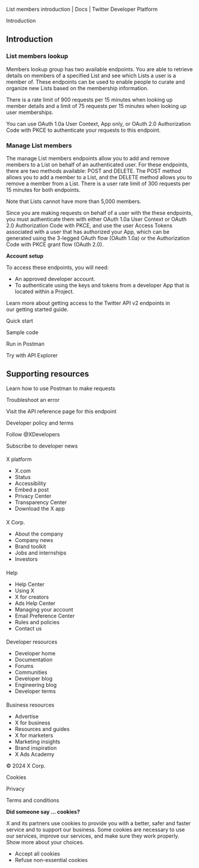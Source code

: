 
List members introduction | Docs | Twitter Developer Platform 

Introduction

Introduction
------------

### List members lookup

Members lookup group has two available endpoints. You are able to retrieve details on members of a specified List and see which Lists a user is a member of. These endpoints can be used to enable people to curate and organize new Lists based on the membership information.

There is a rate limit of 900 requests per 15 minutes when looking up member details and a limit of 75 requests per 15 minutes when looking up user memberships.

You can use OAuth 1.0a User Context, App only, or OAuth 2.0 Authorization Code with PKCE to authenticate your requests to this endpoint.   

### Manage List members

The manage List members endpoints allow you to add and remove members to a List on behalf of an authenticated user. For these endpoints, there are two methods available: POST and DELETE. The POST method allows you to add a member to a List, and the DELETE method allows you to remove a member from a List. There is a user rate limit of 300 requests per 15 minutes for both endpoints.

Note that Lists cannot have more than 5,000 members.

Since you are making requests on behalf of a user with the these endpoints, you must authenticate them with either OAuth 1.0a User Context or OAuth 2.0 Authorization Code with PKCE, and use the user Access Tokens associated with a user that has authorized your App, which can be generated using the 3-legged OAuth flow (OAuth 1.0a) or the Authorization Code with PKCE grant flow (OAuth 2.0).

**Account setup**

To access these endpoints, you will need:

* An approved developer account.
* To authenticate using the keys and tokens from a developer App that is located within a Project.

Learn more about getting access to the Twitter API v2 endpoints in our getting started guide.

Quick start

Sample code

Run in Postman

Try with API Explorer

Supporting resources
--------------------

Learn how to use Postman to make requests

Troubleshoot an error

Visit the API reference page for this endpoint

Developer policy and terms

Follow @XDevelopers

Subscribe to developer news

#### 
 X platform

* X.com
* Status
* Accessibility
* Embed a post
* Privacy Center
* Transparency Center
* Download the X app

#### 
 X Corp.

* About the company
* Company news
* Brand toolkit
* Jobs and internships
* Investors

#### 
 Help

* Help Center
* Using X
* X for creators
* Ads Help Center
* Managing your account
* Email Preference Center
* Rules and policies
* Contact us

#### 
 Developer resources

* Developer home
* Documentation
* Forums
* Communities
* Developer blog
* Engineering blog
* Developer terms

#### 
 Business resources

* Advertise
* X for business
* Resources and guides
* X for marketers
* Marketing insights
* Brand inspiration
* X Ads Academy

 © 2024 X Corp.

Cookies

Privacy

Terms and conditions

**Did someone say … cookies?**  

 X and its partners use cookies to provide you with a better, safer and
 faster service and to support our business. Some cookies are necessary to use
 our services, improve our services, and make sure they work properly.
 Show more about your choices.

* Accept all cookies
* Refuse non-essential cookies